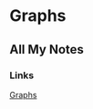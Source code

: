 # Graphs

## All My Notes

### Links
[Graphs](https://codefellows.github.io/common_curriculum/data_structures_and_algorithms/Code_401/class-35/resources/graphs.html)